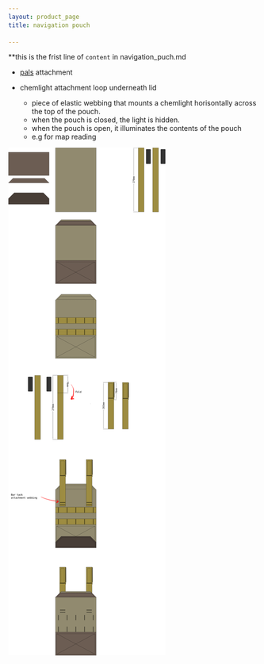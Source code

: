 ```yaml
---
layout: product_page
title: navigation pouch

---
```


**this is the frist line of `content` in navigation_puch.md

- [pals](../techiques/Sewing%20PALS) attachment

- chemlight attachment loop underneath lid
    - piece of elastic webbing that mounts a chemlight horisontally across the top of the pouch.
    - when the pouch is closed, the light is hidden.
    - when the pouch is open, it illuminates the contents of the pouch
    - e.g for map reading


![navigation pouch](navigation%20pouch.svg)
